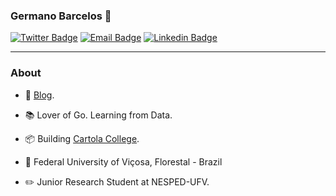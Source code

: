 ### Germano Barcelos 👋

[![Twitter Badge](https://img.shields.io/badge/-gegen07-1ca0f1?style=flat&logo=twitter&logoColor=white&link=https://twitter.com/gegen_07)](https://twitter.com/gegen_07)
[![Email Badge](https://img.shields.io/badge/-Email-d44638?style=flat&logo=Gmail&logoColor=white&link=mailto:gegenbarcelos@gmail.com)](mailto:gegenbarcelos@gmail.com)
[![Linkedin Badge](https://img.shields.io/badge/-LinkedIn-blue?style=flat&logo=Linkedin&logoColor=white&link=https://www.linkedin.com/in/germano-b-534b6a138/)](https://www.linkedin.com/in/germano-b-534b6a138/)

---
### About

- :memo: [Blog](https://gegen07.github.io/#/blog).
<!--- :card_index: [Portfolio](https://gegen07.github.io/#/portfolio).-->
- :books: Lover of Go. Learning from Data.

- :package: Building [Cartola College](https://github.com/gegen07/cartola-university).

- :school: Federal University of Viçosa, Florestal - Brazil

- :pencil2: Junior Research Student at NESPED-UFV.

